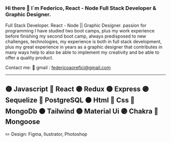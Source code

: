 ### Hi there 👋 I´m Federico, React - Node Full Stack Developer & Graphic Designer.

Full Stack Developer. React - Node || Graphic Designer. passion for programming I have studied two boot camps, plus my work experience before finishing my second boot camp, always predisposed to new challenges, technologies, my experience is both in full stack development, plus my great experience in years as a graphic designer that contributes in many ways help to also be able to implement my creativity and be able to offer a quality product.

Contact me:
 📨 gmail : federicoaorefici@gmail.com
___________________________________________________________________
🟡 Javascript
🔵 React
🟣 Redux
🟡 Express
🟣 Sequelize
🔵 PostgreSQL
🟠 Html
🔴 Css
🔵 MongoDb
🟠 Tailwind
🟡 Material Ui
🟣 Chakra
🔵 Mongoose
-----------------
✏️ Design: Figma, Ilustrator, Photoshop

<!--
**FedeOrefici/FedeOrefici** is a ✨ _special_ ✨ repository because its `README.md` (this file) appears on your GitHub profile.
-->

